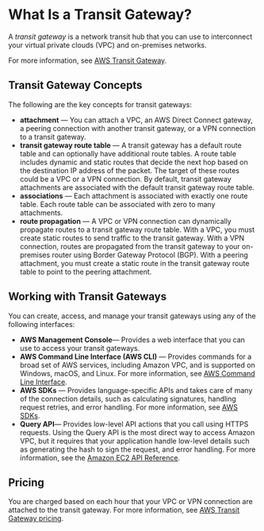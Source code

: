 # What Is a Transit Gateway?<a name="what-is-transit-gateway"></a>

A *transit gateway* is a network transit hub that you can use to interconnect your virtual private clouds \(VPC\) and on\-premises networks\.

For more information, see [AWS Transit Gateway](https://aws.amazon.com/transit-gateway)\.

## Transit Gateway Concepts<a name="concepts"></a>

The following are the key concepts for transit gateways:
+ **attachment** — You can attach a VPC, an AWS Direct Connect gateway, a peering connection with another transit gateway, or a VPN connection to a transit gateway\.
+ **transit gateway route table** — A transit gateway has a default route table and can optionally have additional route tables\. A route table includes dynamic and static routes that decide the next hop based on the destination IP address of the packet\. The target of these routes could be a VPC or a VPN connection\. By default, transit gateway attachments are associated with the default transit gateway route table\.
+ **associations** — Each attachment is associated with exactly one route table\. Each route table can be associated with zero to many attachments\.
+ **route propagation** — A VPC or VPN connection can dynamically propagate routes to a transit gateway route table\. With a VPC, you must create static routes to send traffic to the transit gateway\. With a VPN connection, routes are propagated from the transit gateway to your on\-premises router using Border Gateway Protocol \(BGP\)\. With a peering attachment, you must create a static route in the transit gateway route table to point to the peering attachment\.

## Working with Transit Gateways<a name="tgw-interfaces"></a>

You can create, access, and manage your transit gateways using any of the following interfaces:
+ **AWS Management Console**— Provides a web interface that you can use to access your transit gateways\.
+ **AWS Command Line Interface \(AWS CLI\)** — Provides commands for a broad set of AWS services, including Amazon VPC, and is supported on Windows, macOS, and Linux\. For more information, see [AWS Command Line Interface](https://aws.amazon.com/cli/)\.
+ **AWS SDKs** — Provides language\-specific APIs and takes care of many of the connection details, such as calculating signatures, handling request retries, and error handling\. For more information, see [AWS SDKs](http://aws.amazon.com/tools/#SDKs)\.
+ **Query API**— Provides low\-level API actions that you call using HTTPS requests\. Using the Query API is the most direct way to access Amazon VPC, but it requires that your application handle low\-level details such as generating the hash to sign the request, and error handling\. For more information, see the [Amazon EC2 API Reference](https://docs.aws.amazon.com/AWSEC2/latest/APIReference/)\.

## Pricing<a name="pricing"></a>

You are charged based on each hour that your VPC or VPN connection are attached to the transit gateway\. For more information, see [AWS Transit Gateway pricing](https://aws.amazon.com/transit-gateway)\.